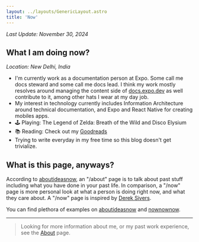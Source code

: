 ```yaml
---
layout: ../layouts/GenericLayout.astro
title: 'Now'
---
```


_Last Update: November 30, 2024_

## What I am doing now?

_Location: New Delhi, India_

- I'm currently work as a documentation person at Expo. Some call me docs steward and some call me docs lead. I think my work mostly resolves around managing the content side of [docs.expo.dev](https://docs.expo.dev) as well contribute to it, among other hats I wear at my day job.
- My interest in technology currently includes Information Architecture around technical documentation, and Expo and React Native for creating mobiles apps.
- 🕹️ Playing: The Legend of Zelda: Breath of the Wild and Disco Elysium
- 📚 Reading: Check out my [Goodreads](https://www.goodreads.com/author/show/17657541.Aman_Mittal)
- Trying to write everyday in my free time so this blog doesn't get trivialize.

## What is this page, anyways?

According to [aboutideasnow](https://aboutideasnow.com/about), an
"/about" page is to talk about past stuff including what you have done in your past life. In comparison, a "/now" page is more personal look at what a person is doing right now, and what they care about. A "/now" page is inspired by [Derek Sivers](https://sive.rs/now).

You can find plethora of examples on [aboutideasnow](https://aboutideasnow.com/about) and [nownownow](https://nownownow.com/).

---

> Looking for more information about me, or my past work experience, see the [About](/about) page.
